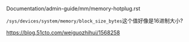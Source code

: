 
Documentation/admin-guide/mm/memory-hotplug.rst

`/sys/devices/system/memory/block_size_bytes`这个值好像是16进制大小?

https://blog.51cto.com/weiguozhihui/1568258